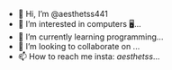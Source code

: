 - 👋 Hi, I’m @aesthetss441
- 👀 I’m interested in computers 🖥️...
- 🌱 I’m currently learning programming...
- 💞️ I’m looking to collaborate on ...
- 📫 How to reach me insta: _aesthetss_...

<!---sayonara!...
aesthetss441/aesthetss441 is a ✨ special ✨ repository because its `README.md` (this file) appears on your GitHub profile.
You can click the Preview link to take a look at your changes.
--->
